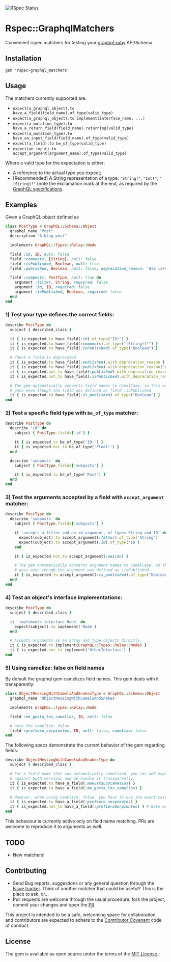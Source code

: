 ![RSpec Status](https://github.com/khamusa/rspec-graphql_matchers/actions/workflows/rspec.yml/badge.svg)

# Rspec::GraphqlMatchers

Convenient rspec matchers for testing your [graphql-ruby](https://github.com/rmosolgo/graphql-ruby) API/Schema.

## Installation

```
gem 'rspec-graphql_matchers'
```

## Usage

The matchers currently supported are:

-   `expect(a_graphql_object).to have_a_field(field_name).of_type(valid_type)`
-   `expect(a_graphql_object).to implement(interface_name, ...)`
-   `expect(a_mutation_type).to have_a_return_field(field_name).returning(valid_type)`
-   `expect(a_mutation_type).to have_an_input_field(field_name).of_type(valid_type)`
-   `expect(a_field).to be_of_type(valid_type)`
-   `expect(an_input).to accept_argument(argument_name).of_type(valid_type)`

Where a valid type for the expectation is either:

-   A reference to the actual type you expect;
-   [Recommended] A String representation of a type: `"String!"`, `"Int!"`, `"[String]!"`
    (note the exclamation mark at the end, as required by the [GraphQL specifications](http://graphql.org/).

## Examples

Given a GraphQL object defined as

```ruby
class PostType < GraphQL::Schema::Object
  graphql_name "Post"
  description "A blog post"

  implements GraphQL::Types::Relay::Node

  field :id, ID, null: false
  field :comments, [String], null: false
  field :isPublished, Boolean, null: true
  field :published, Boolean, null: false, deprecation_reason: 'Use isPublished instead'

  field :subposts, PostType, null: true do
    argument :filter, String, required: false
    argument :id, ID, required: false
    argument :isPublished, Boolean, required: false
  end
end
```

### 1) Test your type defines the correct fields:

```ruby
describe PostType do
  subject { described_class }

  it { is_expected.to have_field(:id).of_type("ID!") }
  it { is_expected.to have_field(:comments).of_type("[String!]!") }
  it { is_expected.to have_field(:isPublished).of_type("Boolean") }

  # Check a field is deprecated
  it { is_expected.to have_field(:published).with_deprecation_reason }
  it { is_expected.to have_field(:published).with_deprecation_reason('Use isPublished instead') }
  it { is_expected.not_to have_field(:published).with_deprecation_reason('Wrong reason') }
  it { is_expected.not_to have_field(:isPublished).with_deprecation_reason }

  # The gem automatically converts field names to CamelCase, so this will
  # pass even though the field was defined as field :isPublished
  it { is_expected.to have_field(:is_published).of_type("Boolean") }
end
```

### 2) Test a specific field type with `be_of_type` matcher:

```ruby
describe PostType do
  describe 'id' do
    subject { PostType.fields['id'] }

    it { is_expected.to be_of_type('ID!') }
    it { is_expected.not_to be_of_type('Float!') }
  end

  describe 'subposts' do
    subject { PostType.fields['subposts'] }

    it { is_expected.to be_of_type('Post') }
  end
end
```

### 3) Test the arguments accepted by a field with `accept_argument` matcher:

```ruby
describe PostType do
  describe 'subposts' do
    subject { PostType.fields['subposts'] }

    it 'accepts a filter and an id argument, of types String and ID' do
      expect(subject).to accept_argument(:filter).of_type('String')
      expect(subject).to accept_argument(:id).of_type('ID')
    end

    it { is_expected.not_to accept_argument(:weirdo) }

    # The gem automatically converts argument names to CamelCase, so this will
    # pass even though the argument was defined as :isPublished
    it { is_expected.to accept_argument(:is_published).of_type("Boolean") }
  end
end
```

### 4) Test an object's interface implementations:

```ruby
describe PostType do
  subject { described_class }

  it 'implements interface Node' do
    expect(subject).to implement('Node')
  end

  # Accepts arguments as an array and type objects directly
  it { is_expected.to implement(GraphQL::Types::Relay::Node) }
  it { is_expected.not_to implement('OtherInterface') }
end
```

### 5) Using camelize: false on field names

By default the graphql gem camelizes field names. This gem deals with it transparently:

```ruby
class ObjectMessingWithCamelsAndSnakesType < GraphQL::Schema::Object
  graphql_name 'ObjectMessingWithCamelsAndSnakes'

  implements GraphQL::Types::Relay::Node

  field :me_gusta_los_camellos, ID, null: false

  # note the camelize: false
  field :prefiero_serpientes, ID, null: false, camelize: false
end
```

The following specs demonstrate the current behavior of the gem regarding fields:

```ruby
describe ObjectMessingWithCamelsAndSnakesType do
  subject { described_class }

  # For a field name that was automatically camelized, you can add expectations
  # against both versions and we handle it transparently:
  it { is_expected.to have_a_field(:meGustaLosCamellos) }
  it { is_expected.to have_a_field(:me_gusta_los_camellos) }

  # However, when using camelize: false, you have to use the exact case of the field definition:
  it { is_expected.to have_a_field(:prefiero_serpientes) }
  it { is_expected.not_to have_a_field(:prefieroSerpientes) } # Note we're using `not_to`
end
```

This behaviour is currently active only on field name matching. PRs are welcome to
reproduce it to arguments as well.

## TODO

-   New matchers!

## Contributing

-   Send Bug reports, suggestions or any general
    question through the [Issue tracker](https://github.com/khamusa/rspec-graphql_matchers/issues).
    Think of another matcher that could be useful? This is the place to ask, or...
-   Pull requests are welcome through the usual procedure: fork the project,
    commit your changes and open the [PR](https://github.com/khamusa/rspec-graphql_matchers/pulls).

This project is intended to be a safe, welcoming space for collaboration, and
contributors are expected to adhere to the
[Contributor Covenant](http://contributor-covenant.org) code of conduct.

## License

The gem is available as open source under the terms of the
[MIT License](http://opensource.org/licenses/MIT).
